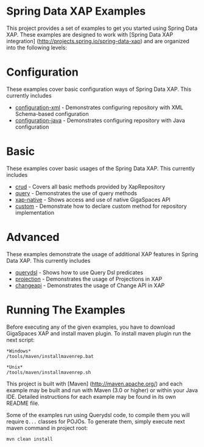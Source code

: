 Spring Data XAP Examples
============================

This project provides a set of examples to get you started using Spring Data XAP. These examples are designed to work with [Spring Data XAP integration] (http://projects.spring.io/spring-data-xap) and are organized into the following levels:

# Configuration

These examples cover basic configuration ways of Spring Data XAP. This currently includes

* [configuration-xml](/examples/configuration/configuration-xml) - Demonstrates configuring repository with XML Schema-based configuration
* [configuration-java](/examples/configuration-java) - Demonstrates configuring repository with Java configuration

# Basic

These examples cover basic usages of the Spring Data XAP. This currently includes

* [crud](/examples/basic/crud) - Covers all basic methods provided by XapRepository
* [query](/examples/basic/query) - Demonstrates the use of query methods
* [xap-native](/examples/basic/xap-native) - Shows access and use of native GigaSpaces API
* [custom](/examples/basic/custom) - Demonstrate how to declare custom method for repository implementation

# Advanced

These examples demonstrate the usage of additional XAP features in Spring Data XAP. This currently includes

* [querydsl](/examples/advanced/querydsl) - Shows how to use Query Dsl predicates
* [projection](/examples/advanced/projection) - Demonstrates the usage of Projections in XAP
* [changeapi](/examples/advanced/changeapi) - Demonstrates the usage of Change API in XAP

# Running The Examples

Before executing any of the given examples, you have to download GigaSpaces XAP and install maven plugin.
To install maven plugin run the next script:

```
*Windows*
/tools/maven/installmavenrep.bat

*Unix*
/tools/maven/installmavenrep.sh
```

This project is built with [Maven] (http://maven.apache.org/) and each example may be built and run with Maven (3.0 or higher) or within your Java IDE.
Detailed instructions for each example may be found in its own README file.

Some of the examples run using Querydsl code, to compile them you will require `Q...` classes for POJOs. To generate them, simply execute next maven command in project root:
```
mvn clean install
```